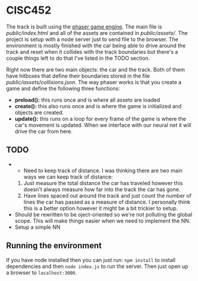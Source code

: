 # CISC452

The track is built using the [phaser game engine](https://phaser.io/). The main file is *public/index.html* and all of the assets are contained in *public/assets/*. The project is setup with a node server just to send file to the browser. The environment is mostly finished with the car being able to drive around the track and reset when it collides with the track boundaries but there's a couple things left to do that I've listed in the TODO section. 

Right now there are two main objects: the car and the track. Both of them have hitboxes that define their boundaries stored in the file *public/assets/collisions.json*. The way phaser works is that you create a game and define the following three functions: 
  - **preload():** this runs once and is where all assets are loaded
  - **create():** this also runs once and is where the game is initialized and objects are created.
  - **update():** this runs on a loop for every frame of the game is where the car's movement is updated. When we interface with our neural net it will drive the car from here.
  
## TODO
- - Need to keep track of distance. I was thinking there are two main ways we can keep track of distance:
  1. Just measure the total distance the car has traveled however this doesn't always measure how far into the track the car has gone.
  2. Have lines spaced out around the track and just count the number of lines the car has passed as a measure of distance. I personally think this is a better option however it might be a bit trickier to setup.
- Should be rewritten to be oject-oriented so we're not polluting the global scope. This will make things easier when we need to implement the NN. 
- Setup a simple NN

## Running the environment
If you have node installed then you can just run: `npm install` to install dependencies and then `node index.js` to run the server.
Then just open up a browser to `localhost:3000`.
